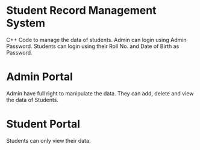 # Student Record Management System

C++ Code to manage the data of students.
Admin can login using Admin Password.
Students can login using their Roll No. and Date of Birth as Password.

# Admin Portal
Admin have full right to manipulate the data.
They can add, delete and view the data of Students.

# Student Portal
Students can only view their data.

